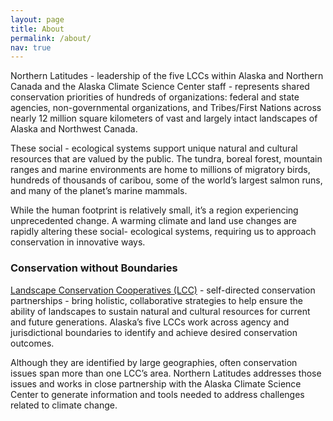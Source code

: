 ```yaml
---
layout: page
title: About
permalink: /about/
nav: true
---
```


<p class="">Northern Latitudes - leadership of the five LCCs within Alaska and Northern Canada
and the Alaska Climate Science Center staff - represents shared conservation
priorities of hundreds of organizations: federal and state agencies, non-governmental
organizations, and Tribes/First Nations across nearly 12 million square kilometers of
vast and largely intact landscapes of Alaska and Northwest Canada.</p>

These social - ecological systems support unique natural and cultural resources that are
valued by the public. The tundra, boreal forest, mountain ranges and marine
environments are home to millions of migratory birds, hundreds of thousands of caribou,
some of the world’s largest salmon runs, and many of the planet’s marine mammals. 

While the human footprint is relatively small, it’s a region experiencing unprecedented
change. A warming climate and land use changes are rapidly altering these social-
ecological systems, requiring us to approach conservation in innovative ways.

### Conservation without Boundaries

[Landscape Conservation Cooperatives (LCC)](https://lccnetwork.org/) - self-directed conservation
partnerships - bring holistic, collaborative strategies to help ensure the ability of
landscapes to sustain natural and cultural resources for current and future generations.
Alaska’s five LCCs work across agency and jurisdictional boundaries to identify and
achieve desired conservation outcomes.

Although they are identified by large geographies, often conservation issues span more
than one LCC’s area. Northern Latitudes addresses those issues and works in close
partnership with the Alaska Climate Science Center to generate information and tools
needed to address challenges related to climate change.
